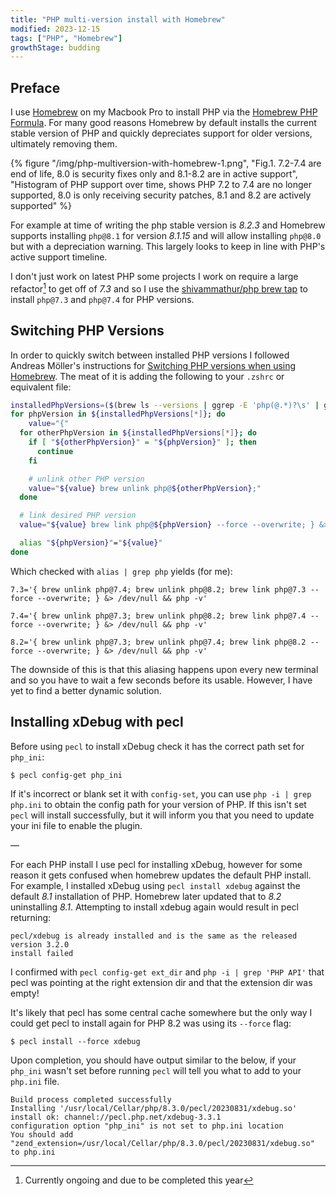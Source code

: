 ```yaml
---
title: "PHP multi-version install with Homebrew"
modified: 2023-12-15
tags: ["PHP", "Homebrew"]
growthStage: budding
---
```


## Preface
I use [Homebrew](https://brew.sh/) on my Macbook Pro to install PHP via the [Homebrew PHP Formula](https://formulae.brew.sh/formula/php). For many good reasons Homebrew by default installs the current stable version of PHP and quickly depreciates support for older versions, ultimately removing them. 

{% figure "/img/php-multiversion-with-homebrew-1.png", "Fig.1. 7.2-7.4 are end of life, 8.0 is security fixes only and 8.1-8.2 are in active support", "Histogram of PHP support over time, shows PHP 7.2 to 7.4 are no longer supported, 8.0 is only receiving security patches, 8.1 and 8.2 are actively supported" %}

For example at time of writing the php stable version is *8.2.3* and Homebrew supports installing `php@8.1` for version *8.1.15* and will allow installing `php@8.0` but with a depreciation warning. This largely looks to keep in line with PHP's active support timeline.

I don't just work on latest PHP some projects I work on require a large refactor[^1] to get off of *7.3* and so I use the [shivammathur/php brew tap](https://github.com/shivammathur/homebrew-php) to install `php@7.3` and `php@7.4` for PHP versions.

## Switching PHP Versions
In order to quickly switch between installed PHP versions I followed Andreas Möller's instructions for [Switching PHP versions when using Homebrew](https://localheinz.com/articles/2020/05/05/switching-php-versions-when-using-homebrew/). The meat of it is adding the following to your `.zshrc` or equivalent file:

```bash
installedPhpVersions=($(brew ls --versions | ggrep -E 'php(@.*)?\s' | ggrep -oP '(?<=\s)\d\.\d' | uniq | sort))
for phpVersion in ${installedPhpVersions[*]}; do
	value="{"
  for otherPhpVersion in ${installedPhpVersions[*]}; do
    if [ "${otherPhpVersion}" = "${phpVersion}" ]; then
      continue
    fi

    # unlink other PHP version
    value="${value} brew unlink php@${otherPhpVersion};"
  done

  # link desired PHP version
  value="${value} brew link php@${phpVersion} --force --overwrite; } &> /dev/null && php -v"

  alias "${phpVersion}"="${value}"
done
```

Which checked with `alias | grep php` yields (for me):

```
7.3='{ brew unlink php@7.4; brew unlink php@8.2; brew link php@7.3 --force --overwrite; } &> /dev/null && php -v'

7.4='{ brew unlink php@7.3; brew unlink php@8.2; brew link php@7.4 --force --overwrite; } &> /dev/null && php -v'

8.2='{ brew unlink php@7.3; brew unlink php@7.4; brew link php@8.2 --force --overwrite; } &> /dev/null && php -v'
```

The downside of this is that this aliasing happens upon every new terminal and so you have to wait a few seconds before its usable. However, I have yet to find a better dynamic solution.

## Installing xDebug with pecl

Before using `pecl` to install xDebug check it has the correct path set for `php_ini`:

```
$ pecl config-get php_ini
```

If it's incorrect or blank set it with `config-set`, you can use `php -i | grep php.ini` to obtain the config path for your version of PHP. If this isn't set `pecl` will install successfully, but it will inform you that you need to update your ini file to enable the plugin.

—

For each PHP install I use pecl for installing xDebug, however for some reason it gets confused when homebrew updates the default PHP install. For example, I installed xDebug using `pecl install xdebug`  against the default *8.1* installation of PHP. Homebrew later updated that to *8.2* uninstalling *8.1*. Attempting to install xdebug again would result in pecl returning:

```
pecl/xdebug is already installed and is the same as the released version 3.2.0
install failed
```

I confirmed with `pecl config-get ext_dir` and `php -i | grep 'PHP API'` that pecl was pointing at the right extension dir and that the extension dir was empty!

It's likely that pecl has some central cache somewhere but the only way I could get pecl to install again for PHP 8.2 was using its `--force` flag:

```
$ pecl install --force xdebug
```

Upon completion, you should have output similar to the below, if your `php_ini` wasn't set before running `pecl` will tell you what to add to your `php.ini` file.

```
Build process completed successfully
Installing '/usr/local/Cellar/php/8.3.0/pecl/20230831/xdebug.so'
install ok: channel://pecl.php.net/xdebug-3.3.1
configuration option "php_ini" is not set to php.ini location
You should add "zend_extension=/usr/local/Cellar/php/8.3.0/pecl/20230831/xdebug.so" to php.ini
```

[^1]: Currently ongoing and due to be completed this year
